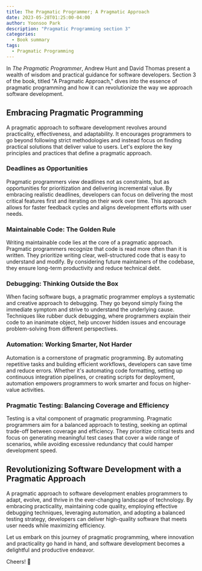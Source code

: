 ```yaml
---
title: The Pragmatic Programmer; A Pragmatic Approach
date: 2023-05-28T01:25:00-04:00
author: Yoonsoo Park
description: "Pragmatic Programming section 3"
categories:
  - Book summary
tags:
  - Pragmatic Programming
---
```


In *The Pragmatic Programmer*, Andrew Hunt and David Thomas present a wealth of wisdom and practical guidance for software developers. Section 3 of the book, titled "A Pragmatic Approach," dives into the essence of pragmatic programming and how it can revolutionize the way we approach software development.

## Embracing Pragmatic Programming

A pragmatic approach to software development revolves around practicality, effectiveness, and adaptability. It encourages programmers to go beyond following strict methodologies and instead focus on finding practical solutions that deliver value to users. Let's explore the key principles and practices that define a pragmatic approach.

### Deadlines as Opportunities

Pragmatic programmers view deadlines not as constraints, but as opportunities for prioritization and delivering incremental value. By embracing realistic deadlines, developers can focus on delivering the most critical features first and iterating on their work over time. This approach allows for faster feedback cycles and aligns development efforts with user needs.

### Maintainable Code: The Golden Rule

Writing maintainable code lies at the core of a pragmatic approach. Pragmatic programmers recognize that code is read more often than it is written. They prioritize writing clear, well-structured code that is easy to understand and modify. By considering future maintainers of the codebase, they ensure long-term productivity and reduce technical debt.

### Debugging: Thinking Outside the Box

When facing software bugs, a pragmatic programmer employs a systematic and creative approach to debugging. They go beyond simply fixing the immediate symptom and strive to understand the underlying cause. Techniques like rubber duck debugging, where programmers explain their code to an inanimate object, help uncover hidden issues and encourage problem-solving from different perspectives.

### Automation: Working Smarter, Not Harder

Automation is a cornerstone of pragmatic programming. By automating repetitive tasks and building efficient workflows, developers can save time and reduce errors. Whether it's automating code formatting, setting up continuous integration pipelines, or creating scripts for deployment, automation empowers programmers to work smarter and focus on higher-value activities.

### Pragmatic Testing: Balancing Coverage and Efficiency

Testing is a vital component of pragmatic programming. Pragmatic programmers aim for a balanced approach to testing, seeking an optimal trade-off between coverage and efficiency. They prioritize critical tests and focus on generating meaningful test cases that cover a wide range of scenarios, while avoiding excessive redundancy that could hamper development speed.

## Revolutionizing Software Development with a Pragmatic Approach

A pragmatic approach to software development enables programmers to adapt, evolve, and thrive in the ever-changing landscape of technology. By embracing practicality, maintaining code quality, employing effective debugging techniques, leveraging automation, and adopting a balanced testing strategy, developers can deliver high-quality software that meets user needs while maximizing efficiency.

Let us embark on this journey of pragmatic programming, where innovation and practicality go hand in hand, and software development becomes a delightful and productive endeavor.

Cheers! 🍺
